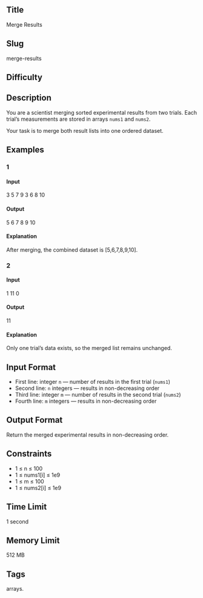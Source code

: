 ## Title

Merge Results

## Slug

merge-results

## Difficulty


## Description

You are a scientist merging sorted experimental results from two trials. Each trial’s measurements are stored in arrays `nums1` and `nums2`.  

Your task is to merge both result lists into one ordered dataset.




## Examples

### 1

#### Input

3
5 7 9
3
6 8 10

#### Output

5 6 7 8 9 10

#### Explanation

After merging, the combined dataset is [5,6,7,8,9,10].


### 2

#### Input

1
11
0

#### Output

11

#### Explanation

Only one trial’s data exists, so the merged list remains unchanged.


## Input Format  

- First line: integer `n` — number of results in the first trial (`nums1`)  
- Second line: `n` integers — results in non-decreasing order  
- Third line: integer `m` — number of results in the second trial (`nums2`)  
- Fourth line: `m` integers — results in non-decreasing order  


## Output Format  

Return the merged experimental results in non-decreasing order.


## Constraints  

- 1 ≤ n ≤ 100  
- 1 ≤ nums1[i] ≤ 1e9  
- 1 ≤ m ≤ 100  
- 1 ≤ nums2[i] ≤ 1e9  

## Time Limit

1 second

## Memory Limit

512 MB

## Tags

arrays.

